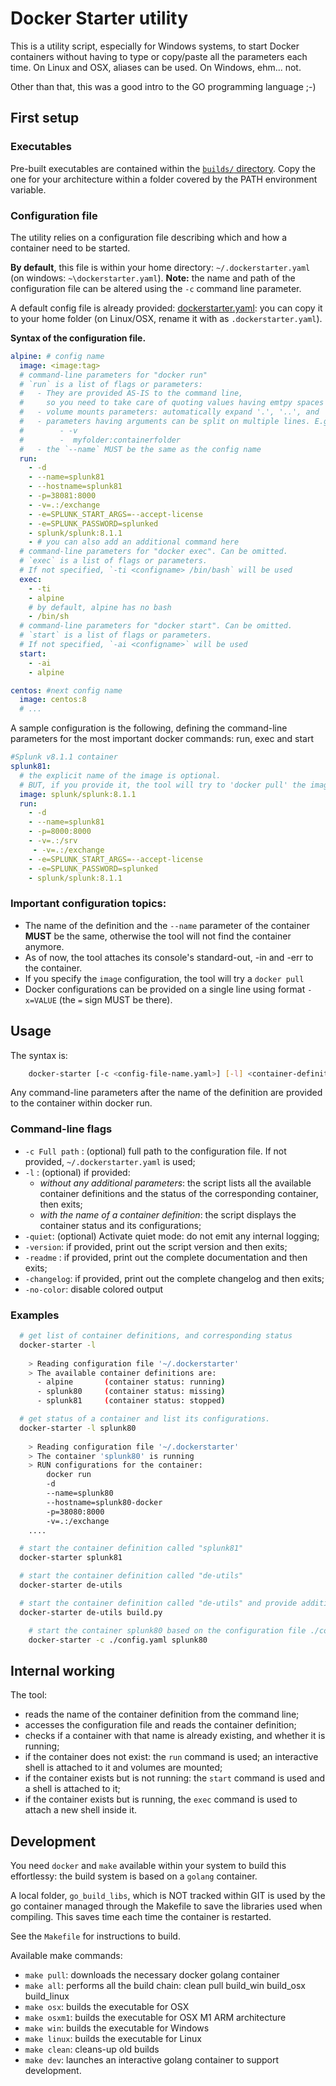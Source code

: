 # Docker Starter utility

This is a utility script, especially for Windows systems, to start Docker containers without having to type or copy/paste all the parameters each time. On Linux and OSX, aliases can be used. On Windows, ehm... not. 

Other than that, this was a good intro to the GO programming language ;-)

## First setup

### Executables
Pre-built executables are contained within the [`builds/` directory](builds/). Copy the one for your architecture within a folder covered by the PATH environment variable.

### Configuration file
The utility relies on a configuration file describing which and how a container need to be started. 

**By default**, this file is within your home directory: `~/.dockerstarter.yaml` (on windows: `~\dockerstarter.yaml`). **Note:** the name and path of the configuration file can be altered using the `-c` command line parameter.

A default config file is already provided: [dockerstarter.yaml](src/dockerstarter.yaml): you can copy it to your home folder (on Linux/OSX, rename it with as `.dockerstarter.yaml`).

**Syntax of the configuration file.**

```yaml
alpine: # config name
  image: <image:tag> 
  # command-line parameters for "docker run"
  # `run` is a list of flags or parameters: 
  #   - They are provided AS-IS to the command line, 
  #     so you need to take care of quoting values having emtpy spaces
  #   - volume mounts parameters: automatically expand '.', '..', and '~' 
  #   - parameters having arguments can be split on multiple lines. E.g.:
  #        - -v
  #        -  myfolder:containerfolder
  #   - the `--name` MUST be the same as the config name
  run:
    - -d
    - --name=splunk81
    - --hostname=splunk81
    - -p=38081:8000
    - -v=.:/exchange
    - -e=SPLUNK_START_ARGS=--accept-license
    - -e=SPLUNK_PASSWORD=splunked
    - splunk/splunk:8.1.1
    - # you can also add an additional command here
  # command-line parameters for "docker exec". Can be omitted.
  # `exec` is a list of flags or parameters. 
  # If not specified, `-ti <configname> /bin/bash` will be used
  exec:
    - -ti
    - alpine
    # by default, alpine has no bash
    - /bin/sh 
  # command-line parameters for "docker start". Can be omitted.
  # `start` is a list of flags or parameters. 
  # If not specified, `-ai <configname>` will be used
  start:
    - -ai
    - alpine

centos: #next config name
  image: centos:8
  # ...
```


A sample configuration is the following, defining the command-line parameters for the most important docker commands: run, exec and start

```yaml
#Splunk v8.1.1 container
splunk81:
  # the explicit name of the image is optional. 
  # BUT, if you provide it, the tool will try to 'docker pull' the image if missing
  image: splunk/splunk:8.1.1
  run:
    - -d
    - --name=splunk81
    - -p=8000:8000
    - -v=.:/srv
     - -v=.:/exchange
    - -e=SPLUNK_START_ARGS=--accept-license
    - -e=SPLUNK_PASSWORD=splunked
    - splunk/splunk:8.1.1
```

### Important configuration topics:

- The name of the definition and the `--name` parameter of the container **MUST** be the same, otherwise the tool will not find the container anymore.
- As of now, the tool attaches its console's standard-out, -in and -err to the container.
- If you specify the `image` configuration, the tool will try a `docker pull`
- Docker configurations can be provided on a single line using format `-x=VALUE` (the `=` sign MUST be there).

## Usage
The syntax is: 

```bash
    docker-starter [-c <config-file-name.yaml>] [-l] <container-definition-name> [additional optinal parameters for 'docker run']
```
Any command-line parameters after the name of the definition are provided to the container within docker run. 

### Command-line flags

- `-c Full path` : (optional) full path to the configuration file. If not provided, `~/.dockerstarter.yaml` is used;
- `-l` : (optional) if provided:
  - _without any additional parameters_: the script lists all the available container definitions and the status of the corresponding container, then exits;
  - _with the name of a container definition_: the script displays the container status and its configurations;
- `-quiet`: (optional) Activate quiet mode: do not emit any internal logging;
- `-version`: if provided, print out the script version and then exits;
- `-readme` : if provided, print out the complete documentation and then exits;
- `-changelog`: if provided, print out the complete changelog and then exits;
- `-no-color`: disable colored output


### Examples

```bash
  # get list of container definitions, and corresponding status
  docker-starter -l
  
    > Reading configuration file '~/.dockerstarter'
    > The available container definitions are:
      - alpine       (container status: running)
      - splunk80     (container status: missing)
      - splunk81     (container status: stopped)
```

```bash
  # get status of a container and list its configurations.
  docker-starter -l splunk80
  
    > Reading configuration file '~/.dockerstarter'
    > The container 'splunk80' is running
    > RUN configurations for the container:
        docker run
        -d
        --name=splunk80
        --hostname=splunk80-docker
        -p=38080:8000
        -v=.:/exchange
    ....
```

```bash
  # start the container definition called "splunk81"
  docker-starter splunk81

  # start the container definition called "de-utils"
  docker-starter de-utils

  # start the container definition called "de-utils" and provide additional startup parameters
  docker-starter de-utils build.py
```

```bash
    # start the container splunk80 based on the configuration file ./config.yaml
    docker-starter -c ./config.yaml splunk80
```


## Internal working
The tool:
- reads the name of the container definition from the command line;
- accesses the configuration file and reads the container definition;
- checks if a container with that name is already existing, and whether it is running;
- if the container does not exist: the `run` command is used; an interactive shell is attached to it and volumes are mounted;
- if the container exists but is not running: the `start` command is used and a shell is attached to it;
- if the container exists but is running, the `exec` command is used to attach a new shell inside it.

## Development
You need `docker` and `make` available within your system to build this effortlessy: the build system is based on a `golang` container.

A local folder, `go_build_libs`, which is NOT tracked within GIT is used by the go container managed through the Makefile to save the libraries used when compiling. This saves time each time the container is restarted.

See the `Makefile` for instructions to build.

Available make commands: 

- `make pull`: downloads the necessary docker golang container
- `make all`: performs all the build chain: clean pull build_win build_osx build_linux
- `make osx`: builds the executable for OSX
- `make osxm1`: builds the executable for OSX M1 ARM architecture
- `make win`: builds the executable for Windows
- `make linux`: builds the executable for Linux
- `make clean`: cleans-up old builds
- `make dev`: launches an interactive golang container to support development.

